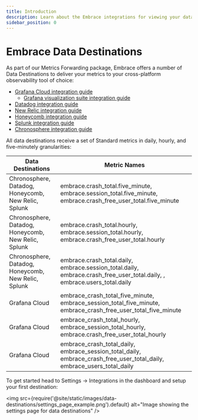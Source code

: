 ```yaml
---
title: Introduction
description: Learn about the Embrace integrations for viewing your data
sidebar_position: 0
---
```


# Embrace Data Destinations

As part of our Metrics Forwarding package, Embrace offers a number of Data Destinations to deliver your metrics to your
cross-platform observability tool of choice:

* [Grafana Cloud integration guide](/data-destinations/grafana-cloud-setup.md)
  * [Grafana visualization suite integration guide](/embrace-api/grafana_integrations/)
* [Datadog integration guide](/data-destinations/data-dog-setup.md)
* [New Relic integration guide](/data-destinations/new-relic-setup.md)
* [Honeycomb integration guide](/data-destinations/honeycomb.md)
* [Splunk integration guide](/data-destinations/splunk.md)
* [Chronosphere integration guide](/data-destinations/chronosphere-setup.md)

All data destinations receive a set of Standard metrics in daily, hourly, and five-minutely granularities:

| Data Destinations                                   | Metric Names                                                                                                             |                                                                                                                        
|-----------------------------------------------------|--------------------------------------------------------------------------------------------------------------------------|
| Chronosphere, Datadog, Honeycomb, New Relic, Splunk | embrace.crash_total.five_minute, embrace.session_total.five_minute, embrace.crash_free_user_total.five_minute            |
| Chronosphere, Datadog, Honeycomb, New Relic, Splunk | embrace.crash_total.hourly, embrace.session_total.hourly, embrace.crash_free_user_total.hourly                           |
| Chronosphere, Datadog, Honeycomb, New Relic, Splunk | embrace.crash_total.daily, embrace.session_total.daily, embrace.crash_free_user_total.daily, , embrace.users_total.daily |
| Grafana Cloud                                       | embrace_crash_total_five_minute, embrace_session_total_five_minute, embrace_crash_free_user_total_five_minute            |
| Grafana Cloud                                       | embrace_crash_total_hourly, embrace_session_total_hourly, embrace.crash_free_user_total_hourly                           |
| Grafana Cloud                                       | embrace_crash_total_daily, embrace_session_total_daily, embrace_crash_free_user_total_daily, embrace_users_total_daily   |

To get started head to Settings -> Integrations in the dashboard and setup your first destination:

<img src={require('@site/static/images/data-destinations/settings_page_example.png').default} alt="Image showing the
settings page for data destinations" />

